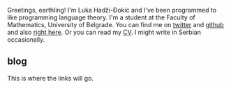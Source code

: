 Greetings, earthling! I'm Luka Hadži-Đokić and I've been programmed to like programming language theory. I'm a student at the Faculty of Mathematics, University of Belgrade. You can find me on [twitter](https://twitter.com/hgluka) and [github](https://github.com/hgluka) and also [right here](#). Or you can read my [CV](resume.pdf). I might write in Serbian occasionally.

## blog
This is where the links will go.
